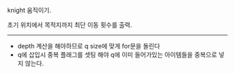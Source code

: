 knight 움직이기.

초기 위치에서 목적지까지 최단 이동 횟수를 출력.

------

* depth 계산을 해야하므로 q size에 맞게 for문을 돌린다
* q에 삽입시 중복 플래그를 셋팅 해야 q에 이미 들어가있는 아이템들을 중복으로 넣지 않는다.
